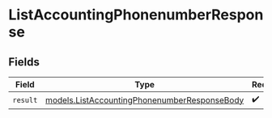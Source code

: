 # ListAccountingPhonenumberResponse


## Fields

| Field                                                                                              | Type                                                                                               | Required                                                                                           | Description                                                                                        |
| -------------------------------------------------------------------------------------------------- | -------------------------------------------------------------------------------------------------- | -------------------------------------------------------------------------------------------------- | -------------------------------------------------------------------------------------------------- |
| `result`                                                                                           | [models.ListAccountingPhonenumberResponseBody](../models/listaccountingphonenumberresponsebody.md) | :heavy_check_mark:                                                                                 | N/A                                                                                                |